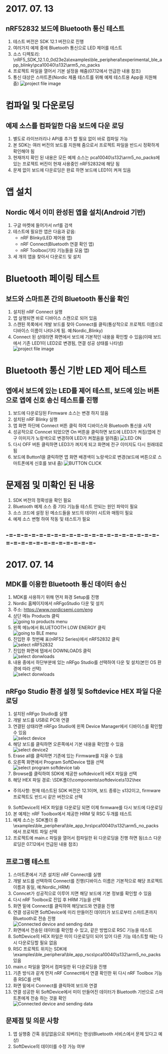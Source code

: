 # 2017. 07. 13
## nRF52832 보드에 Bluetooth 통신 테스트
1. 테스트 버전은 SDK 12.1 버전으로 진행
2. 여러가지 예제 중에 Bluetooth 통신으로 LED 제어를 테스트
3. 소스 디렉토리: \nRF5_SDK_12.1.0_0d23e2a\examples\ble_peripheral\experimental_ble_app_blinky\pca10040\s132\arm5_no_packs
4. 프로젝트 파일을 열어서 기본 설정을 해줌(07.12에서 언급한 내용 참조)
5. 통신 대상은 스마트폰(Nordic 제품 테스트를 위해 예제 테스트용 App을 지원해 줌)
![project file image](07.13/01.png)

# 컴파일 및 다운로딩
## 예제 소스를 컴파일한 다음 보드에 다운 로딩
1. 별도로 라이브러리나 API를 추가 할 필요 없이 바로 컴파일 가능
2. 본 SDK는 여러 버전의 보드를 지원해 줌으로서 프로젝트 파일을 반드시 정확하게 확인해야 됨
3. 현재까지 확인 된 내용은 모든 예제 소스는 pca10040\s132\arm5_no_packs에 있는 프로젝트 버진이 현재 사용중인 nRF52832에 해당 됨
4. 문제 없이 보드에 다운로딩은 완료 하면 보드에 LED1이 켜져 있음

# 앱 설치
## Nordic 에서 이미 완성된 앱을 설치(Android 기반)
1. 구글 마켓에 들어가서 nrf를 검색
2. 테스트에 필요한 앱은 다음과 같음:
    - nRF Blinky(LED 제어용 앱)
    - nRF Connect(Bluetooth 연결 확인 앱)
    - nRF Toolbox(기타 기능들을 모움 앱)
3. 세 개의 앱을 찾아서 다운로드 및 설치

# Bluetooth 페이링 테스트
## 보드와 스마트폰 간의 Bluetooth 통신을 확인
1. 설치된 nRF Connect 실행
2. 앱 실행되면 바로 디바이스 스캔으로 되어 있음
3. 스캔된 목록에서 개발 보드를 찾아 Connect를 클릭(통상적으로 프로젝트 이름으로 디바이스 이름이 나타나게 됨. 예:Nordic_Blinky)
4. Connect 된 상태라면 화면에서 보드에 기본적인 내용을 확인할 수 있음(이때 보드에서 기존 LED1이 LED2로 변경됨, 연결 성공 상태를 나타냄)
![project file image](07.13/02.png)

# Bluetooth 통신 기반 LED 제어 테스트
## 엡에서 보드에 있는 LED를 제어 테스트, 보드에 있는 버튼으로 앱에 신호 송신 테스트를 진행
1. 보드에 다운로딩된 Firmware 소스는 변경 하지 않음
2. 설치된 nRF Blinky 실행
3. 앱 화면 하단에 Connect 버튼 클릭 하여 디바이스와 Bluetooth 통신을 시작
4. 성공적으로 Conncet 되었으면 On 버튼을 클릭하면 보드에 LED3가 켜짐(앱에 전구 이미지가 노랑색으로 변경하여 LED가 켜졌음을 알려줌)
![LED ON](07.13/03.png)
5. 다시 OFF 버튼 클릭하면 LED3가 껴지게 되고 화면에 전구 이미지도 다시 원래데로 됨
6. 보드에 Button1을 클릭하면 앱 화면 배경색이 노랑색으로 변경(보드에 버튼으로 스마트폰에게 신호를 보내 줌)
![BUTTON CLICK](07.13/04.png)

# 문제점 및 미확인 된 내용
1. SDK 버전의 정확성을 확인 필요
2. Bluetooth 예제 소스 중 기타 기능들 테스트 안되는 원인 파악이 필요
3. 소스 코드에 설정 된 메소드들을 보드의 데이터 시트와 매핑이 필요
4. 예제 소스 변형 하여 작동 및 테스트가 필요

## -=-=-=-=-=-=-=-=-=-=-=-=-=-=-=-=-=-=-=-=-=-=-=-=-=-=-=-=-=-=-=-=-

# 2017. 07. 14
## MDK를 이용한 Bluetooth 통신 데이터 송신
1. MDK를 사용하기 위해 먼저 화경 Setup를 진행
2. Nordic 홈페이지에서 nRFgoStudio 다운 및 설치
3. 주소: https://www.nordicsemi.com/eng
4. 상단 메뉴 Products 클릭  
![going to products menu](07.14/0714_01.png)
5. 왼쪽 메뉴에서 BLUETOOTH LOW ENERGY 클릭  
![going to BLE menu](07.14/0714_02.png)
6. 진입한 후 첫번째 표(nRF52 Series)에서 nRF52832 클릭  
![select nRF52832](07.14/0714_03.png)
7. 진입한 화면에 텝에서 DOWNLOADS 클릭  
![select donwloads](07.14/0714_04.png)
8. 내용 중에서 하단부분에 있는 nRFgo Studio를 선택하여 다운 및 설치(본인 OS 환경에 따라 선택)  
![select donwloads](07.14/0714_05.png)

## nRFgo Studio 환경 설정 및 Softdevice HEX 파일 다운로딩
1. 설치된 nRFgo Studio를 실행
2. 개발 보드를 USB로 PC와 연결
3. 연결된 상태라면 nRFgo Studio에 왼쪽 Device Manager에서 디바이스를 확인할 수 있음  
![select device](07.14/0714_06.png)
4. 해당 보드를 클릭하면 오른쪽에서 기본 내용을 확인할 수 있음  
![select device2](07.14/0714_07.png)
5. Erase all를 클릭하면 기존에 있는 Firmware를 지울 수 있음
6. 오른쪽 화면에서 Program SoftDevice 탭을 선택  
![select program softdevice tab](07.14/0714_08.png)
7. Browse를 클릭하여 SDK에 제공한 softdevice의 HEX 파일을 선택
8. 해당 HEX 파일 경로: \SDK폴더\components\softdevice\s132\hex
- 주의사항: 현재 테스트된 SDK 버전은 12.1이며, 보드 종류는 s132이고, firmware 프로젝트도 반드시 같은 버전으로 선택
9. SoftDevice의 HEX 파일을 다운로딩 되면 이제 firmware를 다시 보드에 다운로딩
10. 본 예제는 nRF Toolbox에서 제공한 HRM 및 RSC 두개를 테스트
11. 예제 소스는 SDK폴더 중 \examples\ble_peripheral\ble_app_hrs\pca10040\s132\arm5_no_packs 에서 프로젝트 파일 선택
12. 프로젝트에 main.c 파일을 열어서 컴파일한 뒤 다운로딩을 진행 하면 됨(소스 다운로딩은 07.12에서 언급된 내용 참조)

## 프로그램 테스트
1. 스마트폰에서 기존 설치된 nRF Connect를 실행
2. 개발 보드를 선택하여 Connect를 진행(디바이스 이름은 기본적으로 해당 프로젝트 이름과 동일, 예:Nordic_HRM)
3. Conncet가 성공적으로 이루어 지면 해당 보드에 기본 정보를 확인할 수 있음
4. 다시 nRF Toolbox로 진입 후 HRM 기능을 선택
5. 화면 밑에 Connect를 클릭하여 해당보드와 연결을 진행
6. 연결 성공되면 SoftDevice에 미리 만들어진 데이터가 보드로부터 스마트폰까지 Bluetooth로 전송 진행  
![Connected device and sending data](07.14/0714_09.png)
7. 화면에서 전송된 데이터를 확인할 수 있고, 같은 방법으로 RSC 기능을 테스트
8. SoftDevice의 HEX 파일은 미이 다운로딩이 되어 있어 다른 기능 테스트할 때는 다시 다운로딩할 필요 없음
9. RSC 프로젝트 위치는 SDK에 \examples\ble_peripheral\ble_app_rscs\pca10040\s132\arm5_no_packs 있음
10. main.c 파일을 열어서 컴파일한 뒤 다운로딩을 진행
11. 기존 방식과 같게 먼저 nRF Connect에서 연결 확인한 뒤 다시 nRF Toolbox 기능중 RSC를 선택
12. 화면 밑에서 Connect를 클릭하여 보드와 연결
13. 연결 성공한 뒤 SoftDevice에서 미이 만들어진 데이터가 Bluetooth 기반으로 스마트폰에게 전송 하는 것을 확인  
![Connected device and sending data](07.14/0714_10.png)

## 문제점 및 의문 사항
1. 앱 실행중 간혹 응답없음으로 되버리는 현상(Bluetooth 서비스에서 문제 있다고 예상)
2. SoftDevice의 데이터를 수정 가능 여부
